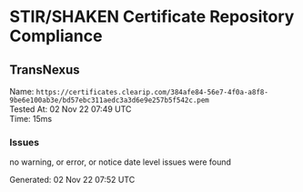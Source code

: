 # STIR/SHAKEN Certificate Repository Compliance

## TransNexus

Name: `https://certificates.clearip.com/384afe84-56e7-4f0a-a8f8-9be6e100ab3e/bd57ebc311aedc3a3d6e9e257b5f542c.pem`\
Tested At: 02 Nov 22 07:49 UTC\
Time: 15ms

### Issues

no warning, or error, or notice date level issues were found

Generated: 02 Nov 22 07:52 UTC